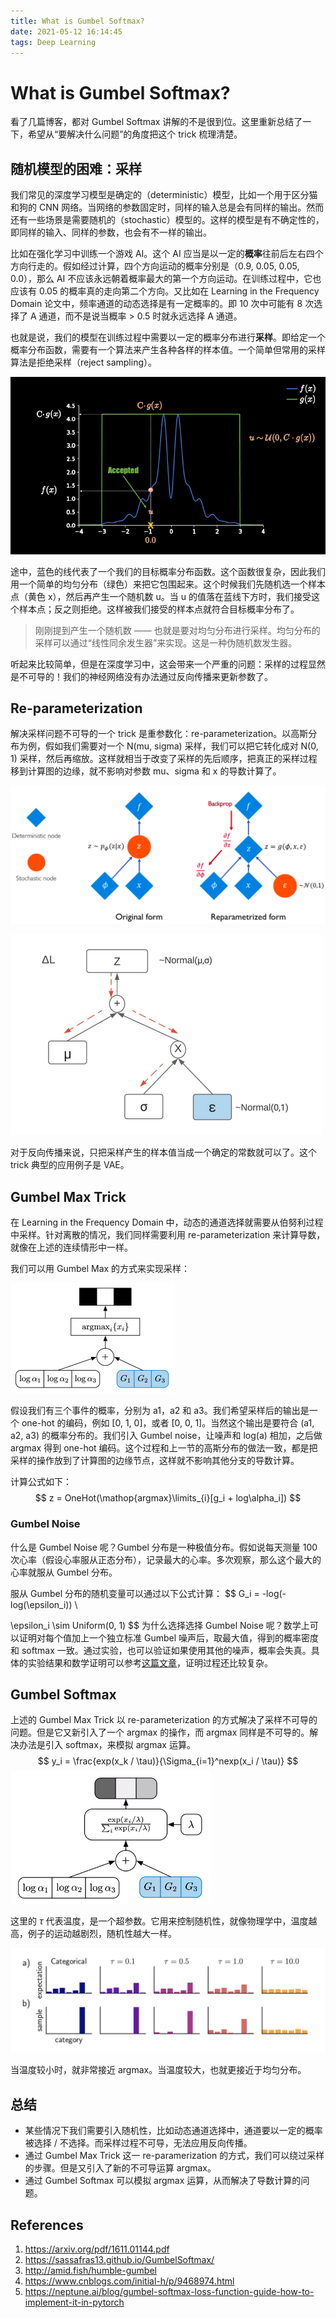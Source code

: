 ```yaml
---
title: What is Gumbel Softmax?
date: 2021-05-12 16:14:45
tags: Deep Learning
---
```


# What is Gumbel Softmax?

看了几篇博客，都对 Gumbel Softmax 讲解的不是很到位。这里重新总结了一下，希望从“要解决什么问题”的角度把这个 trick 梳理清楚。

## 随机模型的困难：采样

我们常见的深度学习模型是确定的（deterministic）模型，比如一个用于区分猫和狗的 CNN 网络。当网络的参数固定时，同样的输入总是会有同样的输出。然而还有一些场景是需要随机的（stochastic）模型的。这样的模型是有不确定性的，即同样的输入、同样的参数，也会有不一样的输出。

比如在强化学习中训练一个游戏 AI。这个 AI 应当是以一定的**概率**往前后左右四个方向行走的。假如经过计算，四个方向运动的概率分别是（0.9, 0.05, 0.05, 0.0），那么 AI 不应该永远朝着概率最大的第一个方向运动。在训练过程中，它也应该有 0.05 的概率真的走向第二个方向。又比如在 Learning in the Frequency Domain 论文中，频率通道的动态选择是有一定概率的。即 10 次中可能有 8 次选择了 A 通道，而不是说当概率 > 0.5 时就永远选择 A 通道。

也就是说，我们的模型在训练过程中需要以一定的概率分布进行**采样**。即给定一个概率分布函数，需要有一个算法来产生各种各样的样本值。一个简单但常用的采样算法是拒绝采样（reject sampling）。

![reject-sampling](/img/gumbel-softmax/reject-sampling.png)

途中，蓝色的线代表了一个我们的目标概率分布函数。这个函数很复杂，因此我们用一个简单的均匀分布（绿色）来把它包围起来。这个时候我们先随机选一个样本点（黄色 x），然后再产生一个随机数 u。当 u 的值落在蓝线下方时，我们接受这个样本点；反之则拒绝。这样被我们接受的样本点就符合目标概率分布了。

> 刚刚提到产生一个随机数 —— 也就是要对均匀分布进行采样。均匀分布的采样可以通过“线性同余发生器”来实现。这是一种伪随机数发生器。

听起来比较简单，但是在深度学习中，这会带来一个严重的问题：采样的过程显然是不可导的！我们的神经网络没有办法通过反向传播来更新参数了。

## Re-parameterization

解决采样问题不可导的一个 trick 是重参数化：re-parameterization。以高斯分布为例，假如我们需要对一个 N(mu, sigma) 采样，我们可以把它转化成对 N(0, 1) 采样，然后再缩放。这样就相当于改变了采样的先后顺序，把真正的采样过程移到计算图的边缘，就不影响对参数 mu、sigma 和 x 的导数计算了。

![re-param](/img/gumbel-softmax/re-param.png)

<img src="/img/gumbel-softmax/gaussion.jpeg" alt="gaussion" style="zoom:50%;" />

对于反向传播来说，只把采样产生的样本值当成一个确定的常数就可以了。这个 trick 典型的应用例子是 VAE。

## Gumbel Max Trick

在 Learning in the Frequency Domain 中，动态的通道选择就需要从伯努利过程中采样。针对离散的情况，我们同样需要利用 re-parameterization 来计算导数，就像在上述的连续情形中一样。

我们可以用 Gumbel Max 的方式来实现采样：

<img src="/img/gumbel-softmax/gumbel-max.png" alt="gumbel-max" style="zoom:50%;" />

假设我们有三个事件的概率，分别为 a1，a2 和 a3。我们希望采样后的输出是一个 one-hot 的编码，例如 [0, 1, 0]，或者 [0, 0, 1]。当然这个输出是要符合 (a1, a2, a3) 的概率分布的。我们引入 Gumbel noise，让噪声和 log(a) 相加，之后做 argmax 得到 one-hot 编码。这个过程和上一节的高斯分布的做法一致，都是把采样的操作放到了计算图的边缘节点，这样就不影响其他分支的导数计算。

计算公式如下：
$$
z = OneHot(\mathop{argmax}\limits_{i}[g_i + log\alpha_i])
$$

### Gumbel Noise

什么是 Gumbel Noise 呢？Gumbel 分布是一种极值分布。假如说每天测量 100 次心率（假设心率服从正态分布），记录最大的心率。多次观察，那么这个最大的心率就服从 Gumbel 分布。

服从 Gumbel 分布的随机变量可以通过以下公式计算：
$$
G_i = -log(-log(\epsilon_i)) \\

\epsilon_i \sim Uniform(0, 1)
$$
为什么选择选择 Gumbel Noise 呢？数学上可以证明对每个值加上一个独立标准 Gumbel 噪声后，取最大值，得到的概率密度和 softmax 一致。通过实验，也可以验证如果使用其他的噪声，概率会失真。具体的实验结果和数学证明可以参考[这篇文章](https://www.cnblogs.com/initial-h/p/9468974.html)，证明过程还比较复杂。

## Gumbel Softmax

上述的 Gumbel Max Trick 以 re-parameterization 的方式解决了采样不可导的问题。但是它又新引入了一个 argmax 的操作，而 argmax 同样是不可导的。解决办法是引入 softmax，来模拟 argmax 运算。
$$
y_i = \frac{exp(x_k / \tau)}{\Sigma_{i=1}^nexp(x_i / \tau)}
$$
<img src="/img/gumbel-softmax/gumbel-softmax.png" alt="gumbel-softmax" style="zoom:60%;" />

这里的 $\tau$ 代表温度，是一个超参数。它用来控制随机性，就像物理学中，温度越高，例子的运动越剧烈，随机性越大一样。

![temperature](/img/gumbel-softmax/temperature.png)

当温度较小时，就非常接近 argmax。当温度较大，也就更接近于均匀分布。

## 总结

- 某些情况下我们需要引入随机性，比如动态通道选择中，通道要以一定的概率被选择 / 不选择。而采样过程不可导，无法应用反向传播。
- 通过 Gumbel Max Trick 这一 re-paramerization 的方式，我们可以绕过采样的步骤。但是又引入了新的不可导运算 argmax。
- 通过 Gumbel Softmax 可以模拟 argmax 运算，从而解决了导数计算的问题。

## References

1. https://arxiv.org/pdf/1611.01144.pdf
2. https://sassafras13.github.io/GumbelSoftmax/
3. http://amid.fish/humble-gumbel
4. https://www.cnblogs.com/initial-h/p/9468974.html
5. https://neptune.ai/blog/gumbel-softmax-loss-function-guide-how-to-implement-it-in-pytorch



